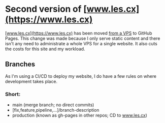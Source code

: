 # Second version of [www.les.cx](https://www.les.cx)

[www.les.cx](https://www.les.cx) has been moved [from a VPS](https://www.netcup.de) to GitHub Pages. This change was made because I only serve static content and there isn't any need to administrate a whole VPS for a single website. It also cuts the costs for this site and my workload.

## Branches

As I'm using a CI/CD to deploy my website, I do have a few rules on where development takes place.

### Short:

* main (merge branch; no direct commits)
* [fix,feature,pipeline,…]/branch-description
* production (known as gh-pages in other repos; CD to www.les.cx)